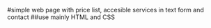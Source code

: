 #simple web page with price list, accesible services in text form and contact
##use mainly HTML and CSS
